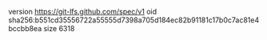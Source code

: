 version https://git-lfs.github.com/spec/v1
oid sha256:b551cd35556722a55555d7398a705d184ec82b91181c17b0c7ac81e4bccbb8ea
size 6318
